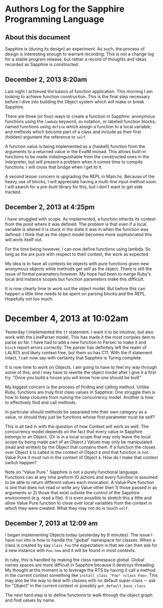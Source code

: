 # Authors Log for the Sapphire Programming Language

## About this document

Sapphire is (during its design) an experiment.  As such, the process of design
is interesting enough to warrant recording.  This is not a change log for a
stable program release, but rather a record of thoughts and ideas recorded as
Sapphire is constructed.

## December 2, 2013 8:20am

Last night I achieved the basics of function application.  This morning I am
looking to achieve function construction. This is the final step necessary before
I dive into building the Object system which will make or break Sapphire.

There are three (or four) ways to create a function in Sapphire: anonymous
functions using the `lambda` keyword, `do` notation, or labeled function blocks;
named functions using `define` which assign a function to a local variable; and
methods which become part of a class and include as their first (hidden)
argument the reference to `self`.

A function value is being implemented as a (haskell) function from the arguments
to a returned value in the EvalM monad.  This allows built-in functions to be
made indistinguishable from the constructed ones in the interpreter, but will
present a problem when it comes time to compile functions.  I will cross that
bridge when I get to it.

A second lesser concern is upgrading the REPL in Main.hs.  Because of the heavy
use of blocks, I will appreciate having a multi-line input method soon.  I will
search for a pre-built library for this, but I don't want to get side tracked.

## December 2, 2013 at 4:25pm

I have struggled with scope. As implemented, a function inherits its context
from the point where it was defined. The problem is that even if a local
variable is altered it is stuck in the state it was in when the function was
defined.  I think that as the object model becomes more sophisticated this will
work itself out.

For the time being however, I can now define functions using lambda. So long as
the are pure with respect to their context, the work as expected.

My idea is to have all contexts be objects with pure functions given new
anonymous objects while methods get self as the object.  There is still the
issue of formal parameters however. My hope had been to merge Ruby's local and
instance scopes but function parameters make this difficult.

It is now clearly time to work out the object model.  But before this can happen
a little time needs to be spent on parsing blocks and the REPL.  Hopefully not
too much.

# December 4, 2013 at 10:02am

Yesterday I implemented the `If` statement. I want it to be intuitive,
but also work with the LineParser model.  This has made it the most complex item
to parse so far. I have had to add a new function to Parsec to make it and
`block` report errors correctly. The parser has definitely left the realm of
LALR(1) and likely context free, but them so has C11.  With the if statement
intact, I can now say with certainty that Sapphire is Turing complete.

It is now time to work on Objects. I am going to have to feel my way through
some of this, and I may have to rewrite the object model after I give it a first
try. "Once you build a house you will know how one should be built"

My biggest concern is the process of finding and calling method.  Unlike Ruby,
functions are truly first class values in Sapphire. One struggle then is how to
keep closures from ruining the concurrency model. Another is how to effectively
find and call methods.

In particular should methods be separated into their own category as a value, or
should they just be functions whose first parameter must be self? 

This is all tied in with the question of how Context will work as well. The
concurrency model depends on the fact that every value in Sapphire belongs to an
Object. (Or is in a local scope that may only leave the local scope by being
made part of an Object.) Values may only be manipulated (read and written) by
the Object that contains them. If a function the closes over Object `A` is called in
the context of Object `B` *and* that function is not Value Pure it must run in
the context of Object `A`.  How do I make that context switch happen?

Note on "Value Pure." Sapphire is not a purely functional language. Functions
can at any time preform IO actions and every function is assumed to be able to
return different values each invocation.  A Value Pure function is one that does
not read or write any Value other then 1) those passed in as arguments or 2)
those that exist outside the control of the Sapphire environment (e.g. read a
file). It is even possible to stretch this a little and allow Value Pure
function to close over local variables from the context in which they were
created. What they may not do is touch `self`.

## December 7, 2013 at 12:09 am

I began implementing Objects today (yesterday by 9 minutes).  The issue I have
run into is how to handle the "global" namespace for classes. When a class is
created by say `class Foo` the expectation is that we can then ask for a new
instance with `Foo.new` and it will be found in most contexts.

In ruby, this is handled by making the class namespace global.  Global names
spaces are more difficult in Sapphire because it destroys threading.  My thought
at the moment is to leverage the RTS by having it call a method in the current
context something like `install_class "Foo" <class Foo>`.  This may also be the
way to deal with classes with no default super-class -- ask for "Object" in the
current context or possibly `get_default_base_class`.

The next hard step is to define functions to walk through the object graph and
find values by name.  
